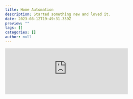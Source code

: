 ```yaml
---
title: Home Automation
description: Started something new and loved it.
date: 2023-08-12T19:49:31.339Z
preview: ""
tags: []
categories: []
author: null
---
```

<iframe src="https://mastodontech.de/@larnius/110459484658303129/embed" class="mastodon-embed" style="max-width: 100%; border: 0" width="400" allowfullscreen="allowfullscreen"></iframe><script src="https://mastodontech.de/embed.js" async="async"></script>

